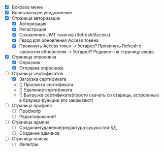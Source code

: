 - [x] Боковое меню
- [x] Всплывающее уведомление
- [x] Страница авторизации
  - [x] Авторизация
  - [x] Регистрация
  - [x] Сохранение JWT токенов (Refresh/Access)
  - [x] Гвард для обновления Access токена
  - [x] Прокинуть Access токен -> Устарел? Прокинуть Refresh с запросом обновления -> Устарел? Редирект на страницу входа
- [x] Страница опросника
  - [x] Опросник
  - [x] Отправка опросника
- [ ] Страница сертификатов
  - [x] Загрузка сертификата
  - [] Просмотр сертификата
  - [] Удаление сертификата
  - [] Выгрузка сертификата(просто скачать со старицы, встроенные в браузер функции это закрывают)
- [ ] Страница профиля
  - [ ] Просмотр
  - [ ] Редактирование?
- [ ] Страница админа
  - [ ] Создание/удаление/редактура сущностей БД
  - [ ] Создание админов
- [ ] Страница поиска
  - [ ] Фильтры
